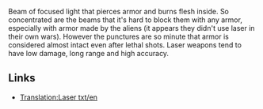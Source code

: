 Beam of focused light that pierces armor and burns flesh inside. So
concentrated are the beams that it's hard to block them with any armor,
especially with armor made by the aliens (it appears they didn't use
laser in their own wars). However the punctures are so minute that armor
is considered almost intact even after lethal shots. Laser weapons tend
to have low damage, long range and high accuracy.

## Links

- [Translation:Laser txt/en](Translation:Laser_txt/en "wikilink")
